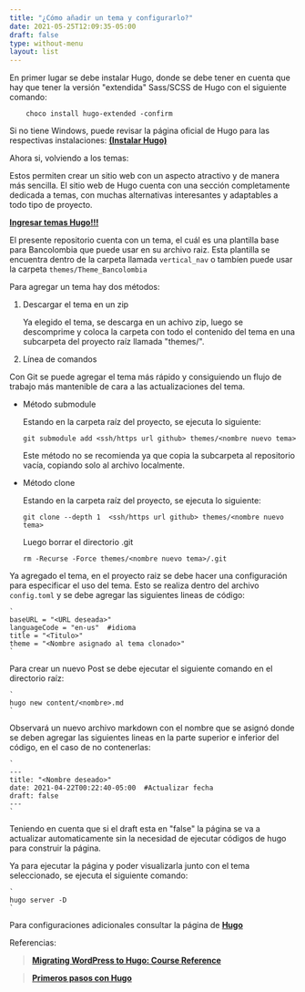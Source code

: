 ```yaml
---
title: "¿Cómo añadir un tema y configurarlo?"
date: 2021-05-25T12:09:35-05:00
draft: false
type: without-menu
layout: list
---
```


En primer lugar se debe instalar Hugo, donde se debe tener en cuenta que hay que tener la versión "extendida" Sass/SCSS de Hugo con el siguiente comando:

        choco install hugo-extended -confirm


Si no tiene Windows, puede revisar la página oficial de Hugo para las respectivas instalaciones:
**[(Instalar Hugo)](https://gohugo.io/getting-started/installing/)**


Ahora si, volviendo a los temas: 

Estos permiten crear un sitio web con un aspecto atractivo y de manera más sencilla. El sitio web de Hugo cuenta con una sección completamente dedicada a temas, con muchas alternativas interesantes y adaptables a todo tipo de proyecto.


**[Ingresar temas Hugo!!!](https://themes.gohugo.io/)**

El presente repositorio cuenta con un tema, el cuál es una plantilla base para Bancolombia que puede usar en su archivo raiz. Esta plantilla se encuentra dentro de la carpeta llamada `vertical_nav` o tambíen puede usar la carpeta `themes/Theme_Bancolombia`

Para agregar un tema hay dos métodos:

1. Descargar el tema en un zip

    Ya elegido el tema, se descarga en un achivo zip, luego se descomprime y coloca la carpeta con todo el contenido del tema en una subcarpeta del proyecto raíz llamada "themes/".

2. Línea de comandos

Con Git se puede agregar el tema más rápido y consiguiendo un flujo de trabajo más mantenible de cara a las actualizaciones del tema.

- Método submodule     

    Estando en la carpeta raíz del proyecto, se ejecuta lo siguiente:

    `
    git submodule add <ssh/https url github> themes/<nombre nuevo tema> 
    `

    Este método no se recomienda ya que copia la subcarpeta al repositorio vacía, copiando solo al archivo localmente.
    
- Método clone

    Estando en la carpeta raíz del proyecto, se ejecuta lo siguiente:

    `
    git clone --depth 1  <ssh/https url github> themes/<nombre nuevo tema>
    `

    Luego borrar el directorio .git

    `
    rm -Recurse -Force themes/<nombre nuevo tema>/.git
    `

Ya agregado el tema, en el proyecto raiz se debe hacer una configuración para especificar el uso del tema. Esto se realiza dentro del archivo `config.toml` y se debe agregar las siguientes lineas de código:

    `
    baseURL = "<URL deseada>"
    languageCode = "en-us"  #idioma
    title = "<Titulo>"
    theme = "<Nombre asignado al tema clonado>"
    `

Para crear un nuevo Post se debe ejecutar el siguiente comando en el directorio raíz:

    `
    hugo new content/<nombre>.md 
    `

Observará un nuevo archivo markdown con el nombre que se asignó donde se deben agregar las siguientes lineas en la parte superior e inferior del código, en el caso de no contenerlas:

    `
    ---
    title: "<Nombre deseado>"
    date: 2021-04-22T00:22:40-05:00  #Actualizar fecha
    draft: false
    ---
    `
Teniendo en cuenta que si el draft esta en "false" la página se va a actualizar automaticamente sin la necesidad de ejecutar códigos de hugo para construir la página.


Ya para ejecutar la página y poder visualizarla junto con el tema seleccionado, se ejecuta el siguiente comando:

    `
    hugo server -D
    `

Para configuraciones adicionales consultar la página de **[Hugo](https://gohugo.io/)**

Referencias:

>**[Migrating WordPress to Hugo: Course Reference](https://tygerbytes.github.io/wp2hugoref/#06-write-a-new-post-with-hugo)**

>**[Primeros pasos con Hugo](https://desarrolloweb.com/articulos/primeros-pasos-hugo)**






